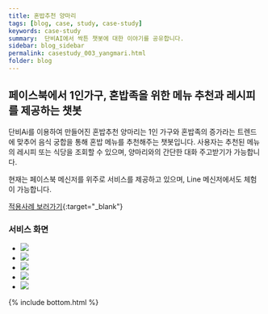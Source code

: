 ```yaml
---
title: 혼밥추천 양마리
tags: [blog, case, study, case-study]
keywords: case-study
summary:  단비AI에서 싹튼 챗봇에 대한 이야기를 공유합니다.
sidebar: blog_sidebar
permalink: casestudy_003_yangmari.html
folder: blog
---
```



## 페이스북에서 1인가구, 혼밥족을 위한 메뉴 추천과 레시피를 제공하는 챗봇
단비Ai를 이용하여 만들어진 혼밥추천 양마리는 1인 가구와 혼밥족의 증가라는 트렌드에 맞추어 음식 궁합을 통해 혼밥 메뉴를 추천해주는 챗봇입니다. 사용자는 추천된 메뉴의 레시피 또는 식당을 조회할 수 있으며, 양마리와의 간단한 대화 주고받기가 가능합니다.

현재는 페이스북 메신저를 위주로 서비스를 제공하고 있으며, Line 메신저에서도 체험이 가능합니다.

[적용사례 보러가기](https://www.facebook.com/shymarieyang/){:target="_blank"}


### 서비스 화면

<div class="danbee-slider-container">
    <div class="flexslider danbee-slider">
        <ul class="slides">
            <li>
            <img src="images/casestudy/case03_01.png" />
            </li>
            <li>
            <img src="images/casestudy/case03_02.png" />
            </li>
            <li>
            <img src="images/casestudy/case03_03.png" />
            </li>
            <li>
            <img src="images/casestudy/case03_04.png" />
            </li>
            <li>
            <img src="images/casestudy/case03_05.png" />
            </li>
        </ul>
    </div>
</div>




{% include bottom.html %}